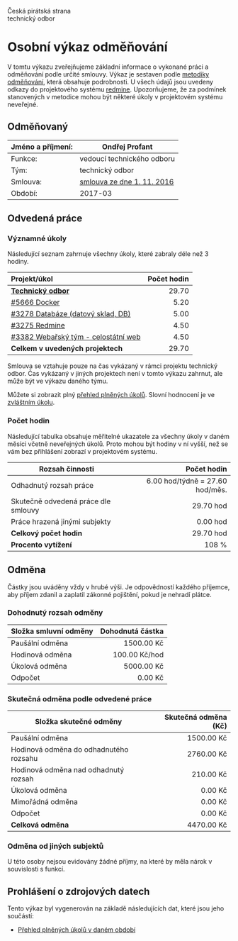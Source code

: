 Česká pirátská strana  
technický odbor

Osobní výkaz odměňování
=======================

V tomtu výkazu zveřejňujeme základní informace o vykonané práci a odměňování
podle určité smlouvy. Výkaz je sestaven podle [metodiky odměňování][metodika],
která obsahuje podrobnosti. U všech údajů jsou uvedeny odkazy do projektového
systému [redmine](https://redmine.pirati.cz). Upozorňujeme, že za podmínek
stanovených v metodice mohou být některé úkoly v projektovém systému neveřejné.

Odměňovaný
----------

Jméno a příjmení:                      | Ondřej Profant
-----------------------                | --------------------
Funkce:                                | vedoucí technického odboru
Tým:                                   | technický odbor
Smlouva:                               | [smlouva ze dne 1. 11. 2016][smlouva]
Období:                                | 2017-03


Odvedená práce
--------------

### Významné úkoly

Následující seznam zahrnuje všechny úkoly, které zabraly déle než 3 hodiny.

| Projekt/úkol                                 |   Počet hodin |
|:---------------------------------------------|--------------:|
| **[Technický odbor][p38]**                   |         29.70 |
| [#5666 Docker][t5666]                        |          5.20 |
| [#3278 Databáze (datový sklad, DB)][t3278]   |          5.00 |
| [#3275 Redmine][t3275]                       |          4.50 |
| [#3382 Webařský tým - celostátní web][t3382] |          4.50 |
| **Celkem v uvedených projektech**            |         29.70 |


Smlouva se vztahuje pouze na čas vykázaný v rámci projektu technický odbor. Čas vykázaný v jiných projektech není v tomto výkazu zahrnut, ale může být ve výkazu daného týmu. 


Můžete si zobrazit plný [přehled plněných úkolů][tasklist].
Slovní hodnocení je ve [zvláštním úkolu][hodnoceni].


### Počet hodin

Následující tabulka obsahuje měřitelné ukazatele za všechny úkoly v daném měsíci
včetně neveřejných úkolů. Proto mohou být hodiny v ní vyšší, než se vám bez
přihlášení zobrazí v projektovém systému.

Rozsah činnosti                        | Počet hodin
--------------                         | ----------:
Odhadnutý rozsah práce                 |   6.00 hod/týdně =  27.60 hod/měs.
Skutečně odvedená práce dle smlouvy    |  29.70 hod
Práce hrazená jinými subjekty          |   0.00 hod
**Celkový počet hodin**                |  29.70 hod
**Procento vytížení**                  |  108 %

Odměna
------

Částky jsou uváděny vždy v hrubé výši. Je odpovědností každého příjemce, aby
příjem zdanil a zaplatil zákonné pojištění, pokud je nehradí plátce.

### Dohodnutý rozsah odměny

Složka smluvní odměny                  | Dohodnutá částka
----------------                       | ------------------:
Paušální odměna                        |  1500.00 Kč
Hodinová odměna                        |   100.00 Kč/hod
Úkolová odměna                         |  5000.00 Kč
Odpočet                                |     0.00 Kč

### Skutečná odměna podle odvedené práce

Složka skutečné odměny                 | Skutečná odměna (Kč)
---------------------                  | ---------------------:
Paušální odměna                        |  1500.00 Kč
Hodinová odměna do odhadnutého rozsahu |  2760.00 Kč
Hodinová odměna nad odhadnutý rozsah   |   210.00 Kč
Úkolová odměna                         |     0.00 Kč
Mimořádná odměna                       |     0.00 Kč
Odpočet                                |     0.00 Kč
**Celková odměna**                     |  4470.00 Kč


### Odměna od jiných subjektů

U této osoby nejsou evidovány žádné příjmy, na které by měla nárok v souvislosti s funkcí.


Prohlášení o zdrojových datech
------------------------------

Tento výkaz byl vygenerován na základě následujících dat, které jsou jeho součástí:

* [Přehled plněných úkolů v daném období](user_report.csv)

[hodnoceni]: https://redmine.pirati.cz/issues/3504
[metodika]: https://redmine.pirati.cz/projects/po/wiki/Odmenovani


[p38]: https://redmine.pirati.cz/time_entries?c[]=project&c[]=user&c[]=activity&c[]=issue&c[]=hours&c[]=cf_16&c[]=spent_on&f[]=spent_on&f[]=user_id&f[]=&op[spent_on]=><&op[user_id]==&utf8=%E2%9C%93&v[spent_on][]=2017-03-01&v[spent_on][]=2017-03-31&v[user_id][]=3&f[]=project_id&op[project_id]==&v[project_id][]=38

[t5666]: https://redmine.pirati.cz/issues/5666/time_entries?c[]=project&c[]=user&c[]=activity&c[]=issue&c[]=hours&c[]=cf_16&c[]=spent_on&f[]=spent_on&f[]=user_id&f[]=&op[spent_on]=><&op[user_id]==&utf8=%E2%9C%93&v[spent_on][]=2017-03-01&v[spent_on][]=2017-03-31&v[user_id][]=3

[t3278]: https://redmine.pirati.cz/issues/3278/time_entries?c[]=project&c[]=user&c[]=activity&c[]=issue&c[]=hours&c[]=cf_16&c[]=spent_on&f[]=spent_on&f[]=user_id&f[]=&op[spent_on]=><&op[user_id]==&utf8=%E2%9C%93&v[spent_on][]=2017-03-01&v[spent_on][]=2017-03-31&v[user_id][]=3

[t3275]: https://redmine.pirati.cz/issues/3275/time_entries?c[]=project&c[]=user&c[]=activity&c[]=issue&c[]=hours&c[]=cf_16&c[]=spent_on&f[]=spent_on&f[]=user_id&f[]=&op[spent_on]=><&op[user_id]==&utf8=%E2%9C%93&v[spent_on][]=2017-03-01&v[spent_on][]=2017-03-31&v[user_id][]=3

[t3382]: https://redmine.pirati.cz/issues/3382/time_entries?c[]=project&c[]=user&c[]=activity&c[]=issue&c[]=hours&c[]=cf_16&c[]=spent_on&f[]=spent_on&f[]=user_id&f[]=&op[spent_on]=><&op[user_id]==&utf8=%E2%9C%93&v[spent_on][]=2017-03-01&v[spent_on][]=2017-03-31&v[user_id][]=3



[tasklist]: https://redmine.pirati.cz/time_entries?c[]=project&c[]=user&c[]=activity&c[]=issue&c[]=hours&c[]=cf_16&c[]=spent_on&f[]=spent_on&f[]=user_id&f[]=&op[spent_on]=><&op[user_id]==&utf8=%E2%9C%93&v[spent_on][]=2017-03-01&v[spent_on][]=2017-03-31&v[user_id][]=3

[smlouva]: https://smlouvy.pirati.cz/smlouvy/2016/11/01/fce-profant/
